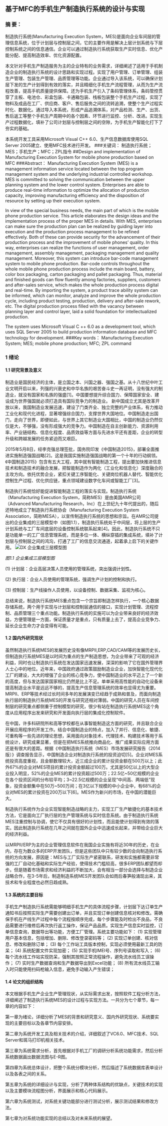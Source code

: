 ## 基于MFC的手机生产制造执行系统的设计与实现
### 摘  要：

制造执行系统(Manufacturing Execution System，MES)是面向企业车间层的管理信息系统，位于计划层与控制层之间，它的主要作用是解决上层计划系统与下层控制系统之间的信息通信。企业可以通过制造执行系统获取生产实时信息、优化产能分配、提高制造效率、优化资源配置。

本文针对手机生产制造服务为主的企业特有的业务需求，详细阐述了适用于手机制造企业的制造执行系统的设计思路和实现过程。实现了用户管理、订单管理、组装生产管理、包装生产管理、品质管理等功能。企业通过导入该系统，可以确保计划层下发的生产计划得到有效的落实，并且精细化手机生产流程管理，从而为生产流程改善，提高手机质量提供保障。还为手机生产引入了条码管理体系，条码管控贯穿了主板、电池仓、彩盒包装、卡通箱包装、栈板包装整个手机生产过程，实现了物料及成品在工厂、供应商、客户、售后服务之间的流转追溯，使整个生产过程实时化、数据化。通过导入本系统，形成产品追溯体系，对产品检测、生产、出货、售后返工等整个手机生产周期中的各个因素、环节进行监控、分析、改进。实现生产过程数据化，填补了公司计划层与控制层之间的空隙，为手机生产智能化打下了夯实的基础。

本系统开发工具采用Microsoft Visual C++ 6.0、生产信息数据库使用SQL Server 2005建立、使用MFC技术进行开发。
###关键词：
制造执行系统；MES；手机生产；MFC；ZPL指令
##Design and implementation of Manufacturing Execution System for mobile phone production based on MFC
###Abstract：
Manufacturing Execution System (MES) is a management information service located between the top program management system and the underlying industrial controlled workshop. MES is committed to solving the communication between the upper planning system and the lower control system. Enterprises are able to produce real-time information to optimize the allocation of production capacity, improving manufacturing efficiency and the disposition of resource by setting up their execution system.

In view of the special business needs, the main part of which is the mobile phone production service. This article elaborates the design ideas and the implementation process of the proper MES in details. With MES, enterprises can make sure the production plan can be realized by guiding layer into execution and the production process management to be refined effectively. Both of these can provide security for the advancement of their production process and the improvement of mobile phones’ quality. In this way, enterprises can realize the functions of user management, order management, assembly management, packaging management and quality management. Moreover, this system can introduce bar-code management system to mobile phone production. Bar-code controls throughout the whole mobile phone production process include the main board, battery, color box packaging, carton packaging and pallet packaging. Thus, material and finished goods can flow fluently among factories, suppliers, customers and after-sales service, which makes the whole production process digital and real-time. By importing the system, a product trace ability system can be informed, which can monitor, analyze and improve the whole production cycle, including product testing, production, delivery and after-sale rework, etc. The digital production process filled with the vacancy between planning layer and control layer, laid a solid foundation for intellectualized production.

The system uses Microsoft Visual C ++ 6.0 as a development tool, which uses SQL Server 2005 to build production information database and MFC technology for development.
###Key words：
Manufacturing Execution System; MES; mobile phone production; MFC; ZPL command
### 1 绪论
#### 1.1 研究背景及意义
制造业是国民经济的主体，是立国之本、兴国之器、强国之基。从十八世纪中叶工业文明开启以来，列强的兴衰史和中华名族的艰苦奋斗史一再证明，没有强大的制造业，就没有国家和名族的强盛[1]。中国要想提升综合国力、保障国家安全、建设成为世界强国就必须打造具有国际竞争力的制造业。
新中国成立尤其是改革开放以来，我国制造业发展迅速，建设了门类齐全、独立完整的产业体系，有力推动工业化和现代化进程，显著增强综合国力，支撑世界大国地位。中国制造走出国门，走向了世界，即便如此，与世界上其它制造业大国相比，中国的制造业仍然仅仅是大，不够强，没有形成强大的竞争力。中国制造在自主创新能力、资源利用率、产业链结构、信息化程度、品质效益等方面与先进水平还有差距，企业的转型升级和跨越发展的任务紧迫而又艰巨。

2015年5月8日，经李克强总理签批，国务院印发《中国制造2015》，部署全面推进实施制造强国战略[2]。这是我国实施制造强国战略的第一个十年的行动纲领。《中国制造2015》包含有五大工程，其中就有智能制造工程，提出要加快推进信息技术和制造技术的融合发展，把智能制造作为两化（工业化和信息化）深度融合的主攻方向。依托优势企业，紧扣关键工序智能化、关键岗位机器人替代、智能优化控制生产过程、优化供应链，重点领域建设数字化车间或智能工厂[3]。

制造执行系统恰好能促进智能制造工程的落实与实现。制造执行系统（Manufacturing Execution System，简称MES）是由美国AMR公司（Advanced Manufacturing Research，Inc）在上世纪九十年代提出的，随后还特地成立了制造执行系统协会（Manufacturing Execution System Association，简称MESA），以宣传制造执行系统的思想和宗旨。在AMR公司提出的企业集成的三层模型中（如图1.1），制造执行系统处于中间层，将上层的生产计划系统与工厂车间底层的设备控制系统联系起来[4]。因此，制造执行系统不只是功能单一的工厂信息管理系统，而是多位一体、横纵穿插的集成系统，填补了计划层与控制层之间的鸿沟，打通了工厂的信息交流通道，起着承上启下的关键作用。
![DX 企业集成三层模型图](3cc.bmp)

 *图1.1 企业集成三层模型图*

(1)	计划层：企业高层决策人员使用的管理系统，突出强调计划性。

(2)	执行层：企业人员使用的管理系统，强调生产计划的控制和执行。

(3)	控制层：生产线操作人员使用，以设备控制、数据采集、监视为核心。

总结来说，制造执行系统MES重点包含一个宗旨即制造怎样执行，一个核心数据存储系统，两个用于实现与计划层和控制层通信的接口，实现计划管理、流程控制、品质管理三个重点功能。制造执行系统的实施可以为企业带来良好的经济效益，方便管理是一方面，保证质量才是重点，只有质量上去了，提高企业竞争力、延长企业生命力才会变得有可能。

#### 1.2 国内外研究现状
虽然制造执行系统MES的发展历史没有像MRPII,ERP,CAD/CAM等的发展历史长，但制造执行系统MES是以时间为重点的生产制造思想，为企业带来了可观的经济利益，同时也让制造执行系统在发达国家迅速发展，深深的影响了它在国外管理界人士心中的地位。近年来，中国政府通过政策鼓励制造业企业，加快智能化现代化工厂的建设，大大的增强了企业的核心竞争力，使中国制造业的水平迈上了一个新的高度，但与发达国家国家相比仍然是比上不足。单单采用高性能的自动化设备来提高制造业水平是远远不够的，提高生产信息管理系统的效率也显得尤为重要。MRPII、ERP等技术经过长时间多年的发展演变已经趋于成熟和普及，而面向制造执行层的制造执行系统MES的开发与研究还相对薄弱。中国的研究人员在车间控制层的研究重点都侧重于控制模型的研究，很少有站在制造执行系统MES这个角度从应用程序出发来研究和开发面向执行层的集成化控制软件。

在中国，许多科研院所和高等学校都在从事智能制造这方面的研究，并且联合企业开展应用程序的开发工作。结合中国制造业的特点，加入了并行、信息化、敏捷、可重构等一些先进的理论思想，采用面向对象技术、代理技术、构建技术等用于系统设计，研究成果显著，但是在把MES系统推向商品化、推广成果实际应用方面还是有很大的差距。根据《中国制造执行系统（MES）市场发展研究报告（2014版）》调查报告显示，中国制造企业对制造执行系统的投资迫切[5]。企业对MES系统投资高度重视，且金额数理较大，近三成企业的累计投资金额在500万以上；此外67%的企业对MES项目的累计投资金额超过100万。尤其是50亿以上的大型企业投入明显，52%的企业MES的累计投资超过500万；22.5亿~50亿规模的企业在各个投资区间的分布较平均；3~22.5亿规模的企业呈现“中间高、两端低”现象，投资金额集中在50万~500万间；在3亿以下规模的中小企业中，有68%的企业对MES的累计投资在200万以下[6]。MES作为新兴的市场，在中国的潜能巨大。

制造执行系统作为企业实现智能制造战略的主力，实现工厂生产敏捷化的基本技术方法，它是面向工厂执行层的生产管理系统与实时信息系统。由于制造执行系统MES注重控制与协调，使它不仅具有很好的计划性，而且能使计划得到有效的落实。因此制造执行系统在几年之间就在国外企业中迅速成长起来，并带给企业巨大的经济利益。

以MRPII/ERP为主的企业管理信息软件在我国企业实施有将近30年的历史，在业内，存在为数众多的ERP开发团队，但是这些团队中只有较少数的会向制造执行系统的方向发展，原因是：MES与工厂实际生产紧密联系，研发和实施都需要非常强的工厂自动化基础和实际生产经验，使得技术门槛较高，很多ERP团队都望而却步。但是随着市场需求和经济利益的不断加大，会有相当一部分会选择与制造企业战略合作，在3-5年后，制造制造系统MES开发团队会如雨后春笋般涌现出来，其技术和专业程度也必然日趋成熟。
#### 1.3 系统的主要目标
手机生产制造执行系统需能够明细手机生产的具体流程步骤，计划层下达订单生产通知书后按照实际生产需要创建出订单，并且实现订单创建信息核对和修改。需确保手机在产线生产过程中每个流程按顺序完成，每个步骤能及时检出不良品，不良品需要进行维修后再次执行返工操作，保证产品品质。实现生产信息实时监控，订单信息查询，数据导出等功能，方便工厂管理。系统主要功能如下：
(1)	实现管理用户基本信息，包括增加、删除、修改登录密码等；
(2)	实现订单创建、核对信息、修改和删除订单；
(3)	每个工作站工具版本控制，实现必须使用最新工具的防呆；
(4)	系统配置文件实现加密；
(5)	实现手机IMEI号、序列号读取和写入；
(6)	每个流水线工作站实现防呆，强制其按照正常流程操作，避免流水线员工误操
作；
(7)	实时生产数据查询和生产数据导出到Excel功能；
(8)	所有流水线员工输入时只能使用扫码枪输入信息，避免手动输入产生错误；
#### 1.4 论文的组织结构
本文根据手机生产企业生产管理现状，从实际需求出发，按照软件工程分析方法，详细阐述了制造执行系统MES的设计过程与实现方法。一共分为七个章节，每一章的内容如下：

第一章为绪论，详细分析了MES的背景和研究意义、国内外研究现状、系统要实现的主要目标以及各章节内容安排。

第二章为系统开发工具及相关技术的介绍，详细叙述了VC6.0、MFC技术、SQL Server和斑马打印机相关技术。

第三章为系统需求分析，首先根据对手机工厂的调研分析系统功能需求，然后分析系统数据画出数据流图与E-R图。

第四章为系统总体设计，把整个系统分模块分析，然后描述了系统数据库表单设计以及各表之间的关系。

第五章为系统的详细设计与实现，分析了两种体系结构的优缺点，关键技术的实现以及主要模块流程图分析，界面展示和核心代码展示。

第六章为系统测试，对系统关键功能部分进行测试分析，展示测试结果和修改方法。

第七章为对系统功能实现的总结以及对未来系统的展望。

